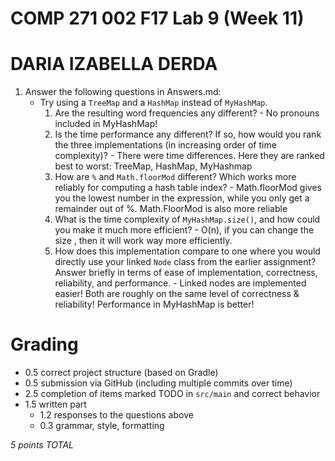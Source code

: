 # COMP 271 002 F17 Lab 9 (Week 11)

# DARIA IZABELLA DERDA 


1. Answer the following questions in Answers.md:
    - Try using a `TreeMap` and a `HashMap` instead of `MyHashMap`.
        1. Are the resulting word frequencies any different? 
          - No pronouns included in MyHashMap!
        1. Is the time performance any different? If so, how would you rank the three implementations (in increasing order of time complexity)?
          - There were time differences. Here they are ranked best to worst: TreeMap, HashMap, MyHashmap
        2. How are `%` and `Math.floorMod` different? Which works more reliably for computing a hash table index?
                - Math.floorMod gives you the lowest number in the expression, while you only get a remainder out of %. Math.FloorMod is also more reliable
        3. What is the time complexity of `MyHashMap.size()`, and how could you make it much more efficient?
                - O(n), if you can change the size , then it will work way more efficiently. 
        4. How does this implementation compare to one where you would directly use your linked `Node` class from the earlier assignment? Answer briefly in terms of ease of implementation, correctness, reliability, and performance.
                - Linked nodes are implemented easier! Both are roughly on the same level of correctness & reliability! Performance in MyHashMap is better!
# Grading

- 0.5 correct project structure (based on Gradle)
- 0.5 submission via GitHub (including multiple commits over time)
- 2.5 completion of items marked TODO in `src/main` and correct behavior
- 1.5 written part
    - 1.2 responses to the questions above
    - 0.3 grammar, style, formatting

*5 points TOTAL*
